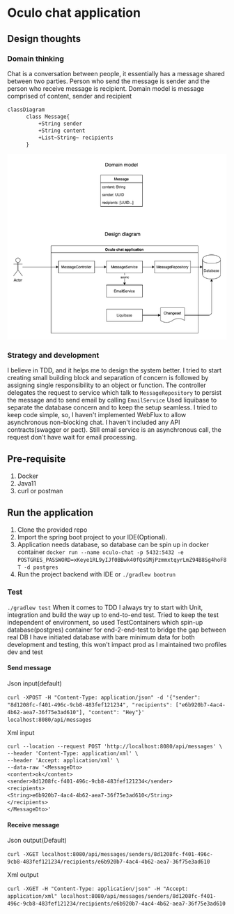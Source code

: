 # Oculo chat application

## Design thoughts

### Domain thinking

Chat is a conversation between people, it essentially has a message shared between two parties. Person who send the message is sender and the person
who receive message is recipient. Domain model is message comprised of content, sender and recipient

```mermaid
classDiagram
      class Message{
          +String sender
          +String content
          +List~String~ recipients
      }
```

![Design diagram](documentation/Oculo-chat.png)

### Strategy and development

I believe in TDD, and it helps me to design the system better. I tried to start creating small building block and separation of concern is followed by
assigning single responsibility to an object or function. The controller delegates the request to service which talk to `MessageRepository` to persist
the message and to send email by calling `EmailService`
Used liquibase to separate the database concern and to keep the setup seamless. I tried to keep code simple, so, I haven't implemented WebFlux to
allow asynchronous non-blocking chat. I haven't included any API contracts(swagger or pact). Still email service is an asynchronous call, the request
don't have wait for email processing.

## Pre-requisite

1. Docker
2. Java11
3. curl or postman

## Run the application

1. Clone the provided repo
2. Import the spring boot project to your IDE(Optional).
3. Application needs database, so database can be spin up in docker container
   `docker run --name oculo-chat -p 5432:5432 -e POSTGRES_PASSWORD=xKeye1RL9yIJf0BBwk40fQsGMjPzmmxtqyrLmZ94B8Sg4hoF8T -d postgres`
4. Run the project backend with IDE or `./gradlew bootrun`

### Test

`./gradlew test`
When it comes to TDD I always try to start with Unit, integration and build the way up to end-to-end test. Tried to keep the test independent of
environment, so used TestContainers which spin-up database(postgres) container for end-2-end-test to bridge the gap between real DB I have initiated
database with bare minimum data for both development and testing, this won't impact prod as I maintained two profiles dev and test

#### Send message

Json input(default)

`curl -XPOST -H "Content-Type: application/json" -d '{"sender": "8d1208fc-f401-496c-9cb8-483fef121234", "recipients": ["e6b920b7-4ac4-4b62-aea7-36f75e3ad610"], "content": "Hey"}' localhost:8080/api/messages`

Xml input

```
curl --location --request POST 'http://localhost:8080/api/messages' \
--header 'Content-Type: application/xml' \
--header 'Accept: application/xml' \
--data-raw '<MessageDto>
<content>ok</content>
<sender>8d1208fc-f401-496c-9cb8-483fef121234</sender>
<recipients>
<String>e6b920b7-4ac4-4b62-aea7-36f75e3ad610</String>
</recipients>
</MessageDto>'
```

#### Receive message

Json output(Default)

`curl -XGET localhost:8080/api/messages/senders/8d1208fc-f401-496c-9cb8-483fef121234/recipients/e6b920b7-4ac4-4b62-aea7-36f75e3ad610`

Xml output

`curl -XGET -H "Content-Type: application/json" -H "Accept: application/xml" localhost:8080/api/messages/senders/8d1208fc-f401-496c-9cb8-483fef121234/recipients/e6b920b7-4ac4-4b62-aea7-36f75e3ad610`